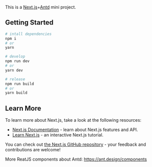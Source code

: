 This is a [Next.js](https://nextjs.org/)+[Antd](https://ant.design/) mini project.

## Getting Started

```bash
# intall dependencies
npm i
# or
yarn

# develop
npm run dev
# or
yarn dev

# release
npm run build
# or
yarn build
```

## Learn More

To learn more about Next.js, take a look at the following resources:

- [Next.js Documentation](https://nextjs.org/docs) - learn about Next.js features and API.
- [Learn Next.js](https://nextjs.org/learn) - an interactive Next.js tutorial.

You can check out [the Next.js GitHub repository](https://github.com/vercel/next.js/) - your feedback and contributions are welcome!

More ReatJS components about Antd: https://ant.design/components
